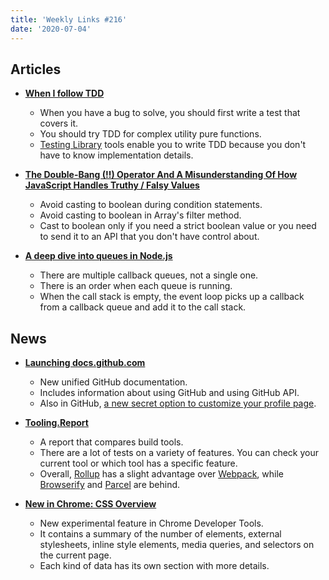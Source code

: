 ```yaml
---
title: 'Weekly Links #216'
date: '2020-07-04'
---
```


## Articles

- **[When I follow TDD](https://kentcdodds.com/blog/when-i-follow-tdd)**

  - When you have a bug to solve, you should first write a test that covers it.
  - You should try TDD for complex utility pure functions.
  - [Testing Library](https://testing-library.com/) tools enable you to write TDD because you don't have to know implementation details.

- **[The Double-Bang (!!) Operator And A Misunderstanding Of How JavaScript Handles Truthy / Falsy Values](https://www.bennadel.com//blog/3858-the-double-bang-operator-and-a-misunderstanding-of-how-javascript-handles-truthy-falsy-values.htm)**

  - Avoid casting to boolean during condition statements.
  - Avoid casting to boolean in Array's filter method.
  - Cast to boolean only if you need a strict boolean value or you need to send it to an API that you don't have control about.

- **[A deep dive into queues in Node.js](https://blog.logrocket.com/a-deep-dive-into-queues-in-node-js/)**
  - There are multiple callback queues, not a single one.
  - There is an order when each queue is running.
  - When the call stack is empty, the event loop picks up a callback from a callback queue and add it to the call stack.

## News

- **[Launching docs.github.com](https://github.blog/2020-07-01-launching-docs-github-com/)**

  - New unified GitHub documentation.
  - Includes information about using GitHub and using GitHub API.
  - Also in GitHub, [a new secret option to customize your profile page](https://twitter.com/chandrikadeb7/status/1278948765269803009).

- **[Tooling.Report](https://bundlers.tooling.report/)**

  - A report that compares build tools.
  - There are a lot of tests on a variety of features. You can check your current tool or which tool has a specific feature.
  - Overall, [Rollup](https://rollupjs.org/guide/en/) has a slight advantage over [Webpack](https://webpack.js.org/), while [Browserify](http://browserify.org/) and [Parcel](https://parceljs.org/getting_started.html) are behind.

- **[New in Chrome: CSS Overview](https://css-tricks.com/new-in-chrome-css-overview/)**
  - New experimental feature in Chrome Developer Tools.
  - It contains a summary of the number of elements, external stylesheets, inline style elements, media queries, and selectors on the current page.
  - Each kind of data has its own section with more details.
